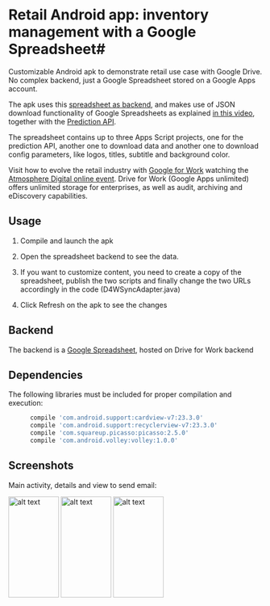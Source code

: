 # Retail Android app: inventory management with a Google Spreadsheet#
Customizable Android apk to demonstrate retail use case with Google Drive.
No complex backend, just a Google Spreadsheet stored on a Google Apps account.

The apk uses this [spreadsheet as backend](https://docs.google.com/spreadsheets/d/1zQMzthur_TkahfG-8-vBWQgXJVxdT9UnhHJavRJAHhI/edit?usp=sharing), and makes use of JSON download functionality of Google Spreadsheets as explained [in this video](https://www.youtube.com/watch?v=RSgMEtRl0sw), together with the [Prediction API](https://developers.google.com/apps-script/advanced/prediction). 

The spreadsheet contains up to three Apps Script projects, one for the prediction API, another one to download data and another one to download config parameters, like logos, titles, subtitle and background color.

Visit how to evolve the retail industry with [Google for Work](https://apps.google.com/driveforwork/) watching the [Atmosphere Digital online event](https://atmosphere.withgoogle.com/live/atmosphere-retail-2016-april-amer).
Drive for Work (Google Apps unlimited) offers unlimited storage for enterprises, as well as audit, archiving and eDiscovery capabilities.


## Usage

1) Compile and launch the apk

2) Open the spreadsheet backend to see the data.

3) If you want to customize content, you need to create a copy of the spreadsheet, publish the two scripts and finally change the two URLs accordingly in the code
(D4WSyncAdapter.java)

4) Click Refresh on the apk to see the changes

## Backend

The backend is a [Google Spreadsheet](https://docs.google.com/spreadsheets/d/1zQMzthur_TkahfG-8-vBWQgXJVxdT9UnhHJavRJAHhI/edit?usp=sharing), hosted on Drive for Work backend


## Dependencies

The following libraries must be included for proper compilation and execution:

```groovy  
      compile 'com.android.support:cardview-v7:23.3.0'
      compile 'com.android.support:recyclerview-v7:23.3.0'
      compile 'com.squareup.picasso:picasso:2.5.0'
      compile 'com.android.volley:volley:1.0.0'
```


## Screenshots

Main activity, details and view to send email:


<img src="https://raw.githubusercontent.com/rafaelsf80/d4wRetail/master/screenshots/main.png" alt="alt text" width="100" height="200">
<img src="https://raw.githubusercontent.com/rafaelsf80/d4wRetail/master/screenshots/details.png" alt="alt text" width="100" height="200">
<img src="https://raw.githubusercontent.com/rafaelsf80/d4wRetail/master/screenshots/survey.png" alt="alt text" width="100" height="200">
